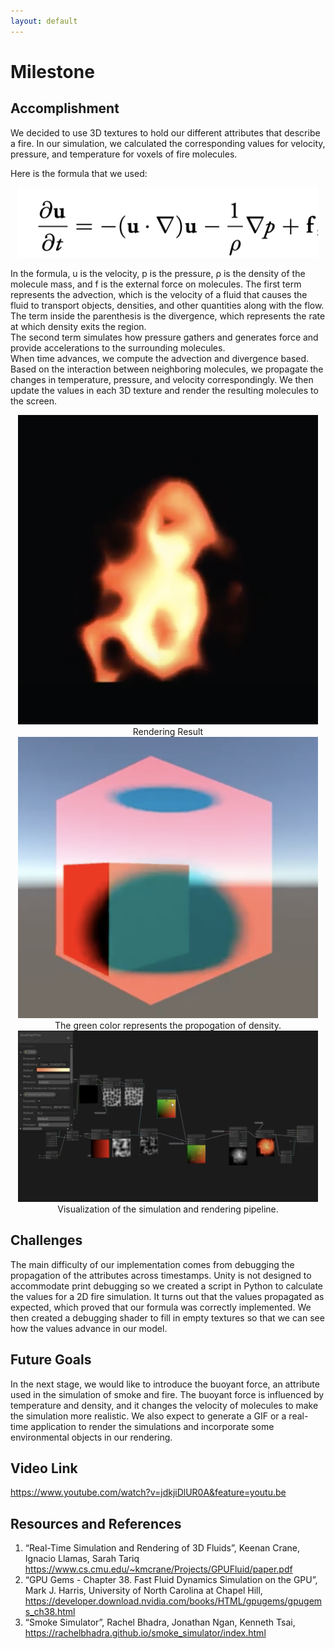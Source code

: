 ```yaml
---
layout: default
---
```


# Milestone

## Accomplishment 

We decided to use 3D textures to hold our different attributes that describe a fire. In our simulation, we calculated the corresponding values for velocity, pressure, and temperature for voxels of fire molecules.

Here is the formula that we used: 

<div align="center">
<img src="assets/images/formula.png" width="480px" />
<figcaption align="middle">  </figcaption>
</div> 

In the formula, u is the velocity, p is the pressure, ρ is the density of the molecule mass, and f is the external force on molecules. The first term represents the advection, which is the velocity of a fluid that causes the fluid to transport objects, densities, and other quantities along with the flow. The term inside the parenthesis is the divergence, which represents the rate at which density exits the region. <br/>
The second term simulates how pressure gathers and generates force and provide accelerations to the surrounding molecules. <br/>
When time advances, we compute the advection and divergence based. Based on the interaction between neighboring molecules, we propagate the changes in temperature, pressure, and velocity correspondingly. We then update the values in each 3D texture and render the resulting molecules to the screen. <br/>

<div align="center">
<img src="assets/images/fire.png" width="480px" />
<figcaption align="middle"> Rendering Result </figcaption>
</div> 

<div align="center">
<img src="assets/images/sim_box.png" width="480px" />
<figcaption align="middle"> The green color represents the propogation of density. </figcaption>
</div> 

<div align="center">
<img src="assets/images/sim_pipeline.png" width="480px" />
<figcaption align="middle"> Visualization of the simulation and rendering pipeline. </figcaption>
</div> 
 
## Challenges

The main difficulty of our implementation comes from debugging the propagation of the attributes across timestamps. Unity is not designed to accommodate print debugging so we created a script in Python to calculate the values for a 2D fire simulation. It turns out that the values propagated as expected, which proved that our formula was correctly implemented. We then created a debugging shader to fill in empty textures so that we can see how the values advance in our model. 

## Future Goals 

In the next stage, we would like to introduce the buoyant force, an attribute used in the simulation of smoke and fire. The buoyant force is influenced by temperature and density, and it changes the velocity of molecules to make the simulation more realistic. 
We also expect to generate a GIF or a real-time application to render the simulations and incorporate some environmental objects in our rendering. 


## Video Link 
https://www.youtube.com/watch?v=jdkjiDlUR0A&feature=youtu.be 


## Resources and References

1. “Real-Time Simulation and Rendering of 3D Fluids”, Keenan Crane, Ignacio Llamas, Sarah Tariq
https://www.cs.cmu.edu/~kmcrane/Projects/GPUFluid/paper.pdf  
2. “GPU Gems - Chapter 38. Fast Fluid Dynamics Simulation on the GPU”, Mark J. Harris,
University of North Carolina at Chapel Hill, https://developer.download.nvidia.com/books/HTML/gpugems/gpugems_ch38.html
3. “Smoke Simulator”, Rachel Bhadra, Jonathan Ngan, Kenneth Tsai, https://rachelbhadra.github.io/smoke_simulator/index.html

